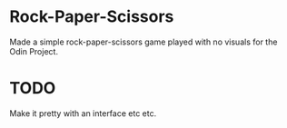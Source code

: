 # Rock-Paper-Scissors
Made a simple rock-paper-scissors game played with no visuals for the Odin Project.

# TODO
Make it pretty with an interface etc etc.